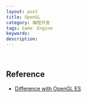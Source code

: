 ```yaml
---
layout: post
title: OpenGL
category: 编程开发
tags: Game　Engine
keywords: 
description: 
---
```


 

## Reference

* [Difference with OpenGL ES](http://wiki.maemo.org/OpenGL-ES)






